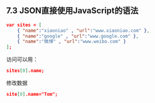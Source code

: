 ## 7.3 JSON直接使用JavaScript的语法

```json
var sites = [
    { "name":"xiaoniao" , "url":"www.xiaoniao.com" }, 
    { "name":"google" , "url":"www.google.com" }, 
    { "name":"微博" , "url":"www.weibo.com" }
];
```

访问可以用：

```json
sites[0].name;
```
修改数据

```json
site[0].name="Tom";
```